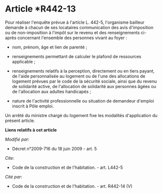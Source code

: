 # Article *R442-13

Pour réaliser l'enquête prévue à l'article L. 442-5, l'organisme bailleur demande à chacun de ses locataires communication
des avis d'imposition ou de non-imposition à l'impôt sur le revenu et des renseignements ci-après concernant l'ensemble des
personnes vivant au foyer :

- nom, prénom, âge et lien de parenté ;

- renseignements permettant de calculer le plafond de ressources applicable ;

- renseignements relatifs à la perception, directement ou en tiers payant, de l'aide personnalisée au logement ou de l'une
des allocations de logement prévues par le code de la sécurité sociale, ainsi que du revenu de solidarité active, de
l'allocation de solidarité aux personnes âgées ou de l'allocation aux adultes handicapés ;

- nature de l'activité professionnelle ou situation de demandeur d'emploi inscrit à Pôle emploi. 

Un arrêté du ministre chargé du logement fixe les modalités d'application du présent article.

**Liens relatifs à cet article**

_Modifié par_:

  - Décret n°2009-716 du 18 juin 2009 - art. 5

_Cite_:

  - Code de la construction et de l'habitation. - art. L442-5

_Cité par_:

  - Code de la construction et de l'habitation. - art. R442-14 (V)
